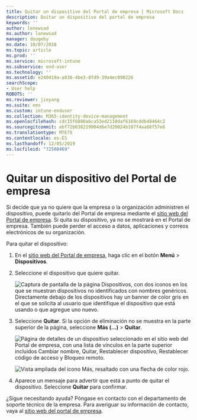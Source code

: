 ```yaml
---
title: Quitar un dispositivo del Portal de empresa | Microsoft Docs
description: Quitar un dispositivo del portal de empresa
keywords: ''
author: lenewsad
ms.author: lanewsad
manager: dougeby
ms.date: 10/07/2018
ms.topic: article
ms.prod: ''
ms.service: microsoft-intune
ms.subservice: end-user
ms.technology: ''
ms.assetid: e240419a-a836-4be3-8fd9-39a4ec890226
searchScope:
- User help
ROBOTS: ''
ms.reviewer: jieyang
ms.suite: ems
ms.custom: intune-enduser
ms.collection: M365-identity-device-management
ms.openlocfilehash: cdc15f6880abca53ed2110daf6169cddb48464c2
ms.sourcegitcommit: ebf72b038219904d6e7d20024b107f4aa68f57e6
ms.translationtype: MTE75
ms.contentlocale: es-ES
ms.lasthandoff: 12/05/2019
ms.locfileid: "72508469"
---
```

# <a name="remove-your-device-from-the-company-portal"></a>Quitar un dispositivo del Portal de empresa

Si decide que ya no quiere que la empresa o la organización administren el dispositivo, puede quitarlo del Portal de empresa mediante el [sitio web del Portal de empresa](https://go.microsoft.com/fwlink/?linkid=2010980). Si quita su dispositivo, ya no se mostrará en el Portal de empresa. También puede perder el acceso a datos, aplicaciones y correos electrónicos de su organización.

Para quitar el dispositivo:

1. En el [sitio web del Portal de empresa](https://portal.manage.microsoft.com), haga clic en el botón __Menú__ > __Dispositivos__.  

2. Seleccione el dispositivo que quiere quitar.  

    ![Captura de pantalla de la página Dispositivos, con dos iconos en los que se muestran dispositivos no identificados con nombres genéricos. Directamente debajo de los dispositivos hay un banner de color gris en el que se solicita al usuario que identifique el dispositivo que está usando o que agregue uno nuevo.](./media/rename-reset-device-step2-1808.png) 

3. Seleccione **Quitar**. Si la opción de eliminación no se muestra en la parte superior de la página, seleccione **Más (...)**  > **Quitar**.  

   ![Página de detalles de un dispositivo seleccionado en el sitio web del Portal de empresa, con una lista de vínculos en la parte superior incluidos Cambiar nombre, Quitar, Restablecer dispositivo, Restablecer código de acceso y Bloqueo remoto. ](./media/rename-reset-device-1808.png)  
  

    ![Vista ampliada del icono Más, resaltado con una flecha de color rojo.](./media/rename-reset-device-step3-more-1808.png)   

4. Aparece un mensaje para advertir que está a punto de quitar el dispositivo. Seleccione **Quitar** para confirmar.  

¿Sigue necesitando ayuda? Póngase en contacto con el departamento de soporte técnico de la empresa. Para averiguar su información de contacto, vaya al [sitio web del portal de empresa](https://go.microsoft.com/fwlink/?linkid=2010980).
